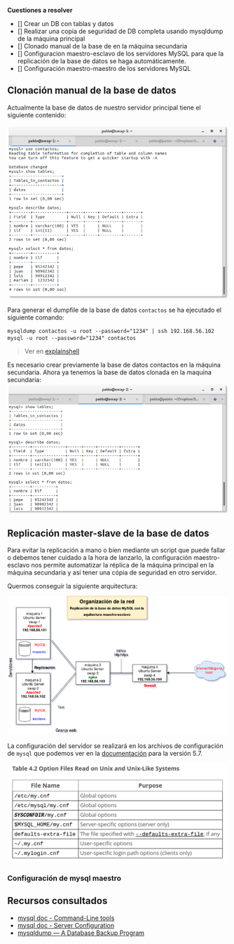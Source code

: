 
**Cuestiones a resolver**

- [] Crear un DB con tablas y datos 
- [] Realizar una copia de seguridad de DB completa usando mysqldump de la máquina principal
- [] Clonado manual de la base de en la máquina secundaria 
- [] Configuracion maestro-esclavo de los servidores MySQL para que la replicación de la base de datos se haga automáticamente. 
- [] Configuración maestro-maestro de los servidores MySQL 

## Clonación manual de la base de datos

Actualmente la base de datos de nuestro servidor principal tiene el siguiente contenido:

![](img/mysql_estado_bd1.png)

Para generar el dumpfile de la base de datos `contactos` se ha ejecutado el siguiente comando: 
```
mysqldump contactos -u root --password="1234" | ssh 192.168.56.102 mysql -u root --password="1234" contactos
```
> Ver en [explainshell](https://explainshell.com/explain?cmd=mysqldump+contactos+-u+root+--password%3D"1234"+%7C+ssh+192.168.56.102+mysql+-u+root+--password%3D"1234"+contactos)

Es necesario crear previamente la base de datos contactos en la máquina secundaria.
Ahora ya tenemos la base de datos clonada en la maquína secundaria:
![](img/mysql_estado_bd2.png)

## Replicación master-slave de la base de datos

Para evitar la replicación a mano o bien mediante un script que puede fallar o debemos tener cuidado a la hora de lanzarlo, la configuración maestro-esclavo nos permite automatizar la réplica de la máquina principal en la máquina secundaria y así tener una cópia de seguridad en otro servidor. 

Quermos conseguir la siguiente arquitectura:

![](img/red_maestro_esclavo.png)

La configuración del servidor se realizará en los archivos de configuración de `mysql` que podemos ver en la [documentación](https://dev.mysql.com/doc/refman/5.7/en/option-files.html) para la versión 5.7.

![](img/mysql_57_cng_file.png)
### Configuración de mysql maestro 


## Recursos consultados 
- [mysql doc - Command-Line tools ](https://dev.mysql.com/doc/refman/5.7/en/mysql.html)
- [mysql doc - Server Configuration](https://dev.mysql.com/doc/refman/5.7/en/server-configuration.html)
- [mysqldump — A Database Backup Program](https://dev.mysql.com/doc/refman/5.7/en/mysqldump.html)




